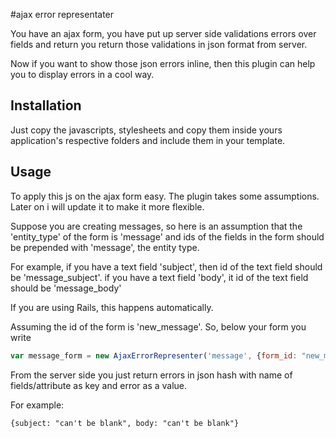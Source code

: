 #ajax error representater

You have an ajax form, you have put up server side validations errors over fields and return you return those 
validations in json format from server.

Now if you want to show those json errors inline, then this plugin can help you to display errors in a cool way.
## Installation
Just copy the javascripts, stylesheets and copy them inside yours application's respective folders and include them in your template.
## Usage
To apply this js on the ajax form easy. The plugin takes some assumptions. Later on i will update it to make it more flexible.

Suppose you are creating messages, so here is an assumption that the 'entity_type' of the form is 'message' and ids of the fields 
in the form should be prepended with 'message', the entity type. 

For example, if you have a text field 'subject', then id of the text field should be 'message_subject'.
if you have a text field 'body', it id of the text field should be 'message_body'

If you are using Rails, this happens automatically.

Assuming the id of the form is 'new_message'. So, below your form you write

```javascript
var message_form = new AjaxErrorRepresenter('message', {form_id: "new_meesage"});
```

From the server side you just return errors in json hash with name of fields/attribute as key and error as a value.

For example: 
```console
{subject: "can't be blank", body: "can't be blank"}
```
